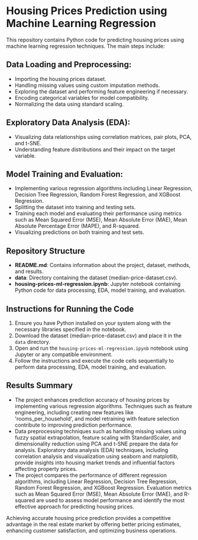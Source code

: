 # Housing Prices Prediction using Machine Learning Regression

This repository contains Python code for predicting housing prices using machine learning regression techniques. The main steps include:

## Data Loading and Preprocessing:

- Importing the housing prices dataset.
- Handling missing values using custom imputation methods.
- Exploring the dataset and performing feature engineering if necessary.
- Encoding categorical variables for model compatibility.
- Normalizing the data using standard scaling.

## Exploratory Data Analysis (EDA):

- Visualizing data relationships using correlation matrices, pair plots, PCA, and t-SNE.
- Understanding feature distributions and their impact on the target variable.

## Model Training and Evaluation:

- Implementing various regression algorithms including Linear Regression, Decision Tree Regression, Random Forest Regression, and XGBoost Regression.
- Splitting the dataset into training and testing sets.
- Training each model and evaluating their performance using metrics such as Mean Squared Error (MSE), Mean Absolute Error (MAE), Mean Absolute Percentage Error (MAPE), and R-squared.
- Visualizing predictions on both training and test sets.

## Repository Structure

- **README.md**: Contains information about the project, dataset, methods, and results.
- **data**: Directory containing the dataset (median-price-dataset.csv).
- **housing-prices-ml-regression.ipynb**: Jupyter notebook containing Python code for data processing, EDA, model training, and evaluation.

## Instructions for Running the Code

1. Ensure you have Python installed on your system along with the necessary libraries specified in the notebook.
2. Download the dataset (median-price-dataset.csv) and place it in the `data` directory.
3. Open and run the `housing-prices-ml-regression.ipynb` notebook using Jupyter or any compatible environment.
3. Follow the instructions and execute the code cells sequentially to perform data processing, EDA, model training, and evaluation.

## Results Summary
- The project enhances prediction accuracy of housing prices by implementing various regression algorithms. Techniques such as feature engineering, including creating new features like 'rooms_per_household', and model retraining with feature selection contribute to improving prediction performance.
- Data preprocessing techniques such as handling missing values using fuzzy spatial extrapolation, feature scaling with StandardScaler, and dimensionality reduction using PCA and t-SNE prepare the data for analysis. Exploratory data analysis (EDA) techniques, including correlation analysis and visualization using seaborn and matplotlib, provide insights into housing market trends and influential factors affecting property prices.
- The project compares the performance of different regression algorithms, including Linear Regression, Decision Tree Regression, Random Forest Regression, and XGBoost Regression. Evaluation metrics such as Mean Squared Error (MSE), Mean Absolute Error (MAE), and R-squared are used to assess model performance and identify the most effective approach for predicting housing prices.

Achieving accurate housing price prediction provides a competitive advantage in the real estate market by offering better pricing estimates, enhancing customer satisfaction, and optimizing business operations.
